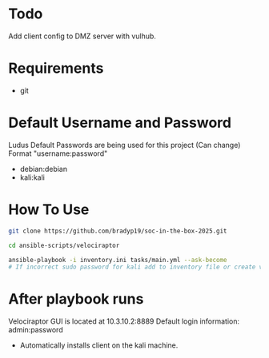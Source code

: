 # Todo 
Add client config to DMZ server with vulhub.

# Requirements
- git

# Default Username and Password
Ludus Default Passwords are being used for this project (Can change)
Format "username:password"
- debian:debian
- kali:kali

# How To Use
```bash
git clone https://github.com/bradyp19/soc-in-the-box-2025.git
```

```bash
cd ansible-scripts/velociraptor
```

```bash
ansible-playbook -i inventory.ini tasks/main.yml --ask-become
# If incorrect sudo password for kali add to inventory file or create vault in ansible for encrypted passwords
```

# After playbook runs
Velociraptor GUI is located at 10.3.10.2:8889
Default login information: admin:password
- Automatically installs client on the kali machine.
